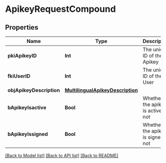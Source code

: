 # ApikeyRequestCompound

## Properties
Name | Type | Description | Notes
------------ | ------------- | ------------- | -------------
**pkiApikeyID** | **Int** | The unique ID of the Apikey | [optional] 
**fkiUserID** | **Int** | The unique ID of the User | 
**objApikeyDescription** | [**MultilingualApikeyDescription**](MultilingualApikeyDescription.md) |  | 
**bApikeyIsactive** | **Bool** | Whether the apikey is active or not | [optional] 
**bApikeyIssigned** | **Bool** | Whether the apikey is signed or not | [optional] 

[[Back to Model list]](../README.md#documentation-for-models) [[Back to API list]](../README.md#documentation-for-api-endpoints) [[Back to README]](../README.md)


